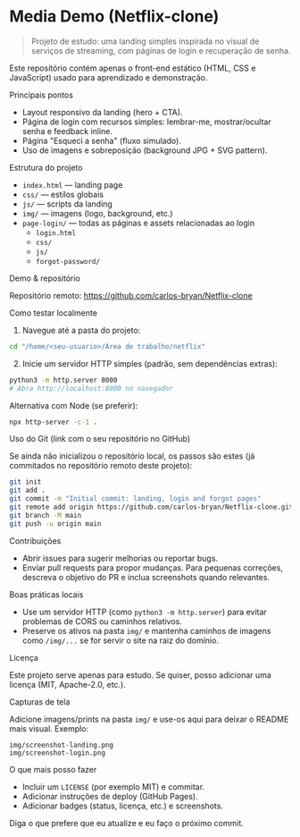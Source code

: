 # Media Demo (Netflix-clone)

> Projeto de estudo: uma landing simples inspirada no visual de serviços de streaming, com páginas de login e recuperação de senha.

Este repositório contém apenas o front-end estático (HTML, CSS e JavaScript) usado para aprendizado e demonstração.

Principais pontos

- Layout responsivo da landing (hero + CTA).
- Página de login com recursos simples: lembrar-me, mostrar/ocultar senha e feedback inline.
- Página "Esqueci a senha" (fluxo simulado).
- Uso de imagens e sobreposição (background JPG + SVG pattern).

Estrutura do projeto

- `index.html` — landing page
- `css/` — estilos globais
- `js/` — scripts da landing
- `img/` — imagens (logo, background, etc.)
- `page-login/` — todas as páginas e assets relacionadas ao login
  - `login.html`
  - `css/`
  - `js/`
  - `forgot-password/`

Demo & repositório

Repositório remoto: https://github.com/carlos-bryan/Netflix-clone

Como testar localmente

1) Navegue até a pasta do projeto:

```bash
cd "/home/<seu-usuario>/Área de trabalho/netflix"
```

2) Inicie um servidor HTTP simples (padrão, sem dependências extras):

```bash
python3 -m http.server 8000
# Abra http://localhost:8000 no navegador
```

Alternativa com Node (se preferir):

```bash
npx http-server -c-1 .
```

Uso do Git (link com o seu repositório no GitHub)

Se ainda não inicializou o repositório local, os passos são estes (já commitados no repositório remoto deste projeto):

```bash
git init
git add .
git commit -m "Initial commit: landing, login and forgot pages"
git remote add origin https://github.com/carlos-bryan/Netflix-clone.git
git branch -M main
git push -u origin main
```

Contribuições

- Abrir issues para sugerir melhorias ou reportar bugs.
- Enviar pull requests para propor mudanças. Para pequenas correções, descreva o objetivo do PR e inclua screenshots quando relevantes.

Boas práticas locais

- Use um servidor HTTP (como `python3 -m http.server`) para evitar problemas de CORS ou caminhos relativos.
- Preserve os ativos na pasta `img/` e mantenha caminhos de imagens como `/img/...` se for servir o site na raiz do domínio.

Licença

Este projeto serve apenas para estudo. Se quiser, posso adicionar uma licença (MIT, Apache-2.0, etc.).

Capturas de tela

Adicione imagens/prints na pasta `img/` e use-os aqui para deixar o README mais visual. Exemplo:

```
img/screenshot-landing.png
img/screenshot-login.png
```

O que mais posso fazer

- Incluir um `LICENSE` (por exemplo MIT) e commitar.
- Adicionar instruções de deploy (GitHub Pages).
- Adicionar badges (status, licença, etc.) e screenshots.

Diga o que prefere que eu atualize e eu faço o próximo commit.
